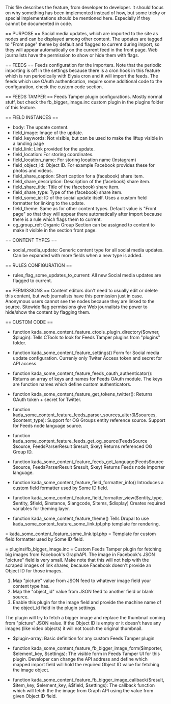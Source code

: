 This file describes the feature, from developer to developer. It should focus on why something has been implemented instead of how, but some tricky or special implementations should be mentioned here. Especially if they cannot be documented in code.

== PURPOSE ==
Social media updates, which are imported to the site as nodes and can be displayed among other content.
The updates are tagged to "Front page" theme by default and flagged to current during import, so they will appear automatically on the current feed in the front page. Web journalists have the permission to show or hide them with flags.

== FEEDS ==
Feeds configuration for the importers. Note that the periodic importing is off in the settings because there is a cron hook in this feature which is run periodically with Elysia cron and it will import the feeds.
The feeds which use OAuth authentication, require some additional code to the configuration, check the custom code section.

== FEEDS TAMPER ==
Feeds Tamper plugin configurations. Mostly normal stuff, but check the fb_bigger_image.inc custom plugin in the plugins folder of this feature.

== FIELD INSTANCES ==
- body: The update content.
- field_image: Image of the update.
- field_keywords: Not visible, but can be used to make the liftup visible in a landing page
- field_link: Link provided for the update.
- field_location: For storing coordinates.
- field_location_name: For storing location name (Instagram)
- field_object_id: Object ID. For example Facebook provides these for photos and videos.
- field_share_caption: Short caption for a (facebook) share item.
- field_share_description: Description of the (facebook) share item.
- field_share_title: Title of the (facebook) share item.
- field_share_type: Type of the (facebook) share item.
- field_some_id: ID of the social update itself. Uses a custom field formatter for linking to the update.
- field_theme: Same as for other content types. Default value is "Front page" so that they will appear there automatically after import because there is a rule which flags them to current.
- og_group_ref: Organic Group Section can be assigned to content to make it visible in the section front page.

== CONTENT TYPES ==
- social_media_update: Generic content type for all social media updates. Can be expanded with more fields when a new type is added.

== RULES CONFIGURATION ==
- rules_flag_some_updates_to_current: All new Social media updates are flagged to current.

== PERMISSIONS ==
Content editors don't need to usually edit or delete this content, but web journalists have this permission just in case. Anonymous users cannot see the nodes because they are linked to the source.
Sitewide flag permissions give Web journalists the power to hide/show the content by flagging them.

== CUSTOM CODE ==
- function kada_some_content_feature_ctools_plugin_directory($owner, $plugin):
Tells CTools to look for Feeds Tamper plugins from "plugins" folder.

- function kada_some_content_feature_settings()
Form for Social media update configuration. Currenly only Twiter Access token and secret for API access.

- function kada_some_content_feature_feeds_oauth_authenticator():
Returns an array of keys and names for Feeds OAuth module. The keys are function names which define custom authenticators.

- function kada_some_content_feature_get_tokens_twitter():
Returns OAuth token + secret for Twitter.

- function kada_some_content_feature_feeds_parser_sources_alter(&$sources, $content_type):
Support for OG Groups entity reference source.
Support for Feeds node language source.

- function kada_some_content_feature_feeds_get_og_source(FeedsSource $source, FeedsParserResult $result, $key)
Returns referenced OG Group ID.

- function kada_some_content_feature_feeds_get_language(FeedsSource $source, FeedsParserResult $result, $key)
Returns Feeds node importer language.

- function kada_some_content_feature_field_formatter_info()
Introduces a custom field formatter used by Some ID field.

- function kada_some_content_feature_field_formatter_view($entity_type, $entity, $field, $instance, $langcode, $items, $display)
Creates required variables for theming layer.

- function kada_some_content_feature_theme()
Tells Drupal to use kada_some_content_feature_some_link.tpl.php template for rendering.

= kada_some_content_feature_some_link.tpl.php =
Template for custom field formatter used by Some ID field.

= plugins/fb_bigger_image.inc =
Custom Feeds Tamper plugin for fetching big images from Facebook's GraphAPI. The image in Facebook's JSON "picture" field is very small. Make note that this will not help with the scraped images of link shares, because Facebook doesn't provide an Object ID for those images.

1. Map "picture" value from JSON feed to whatever image field your content type has.
2. Map the "object_id" value from JSON feed to another field or blank source.
3. Enable this plugin for the image field and provide the machine name of the object_id field in the plugin settings.

The plugin will try to fetch a bigger image and replace the thumbnail coming from "picture" JSON value. If the Object ID is empty or it doesn't have any images (like video objects) it will not touch the original thumbnail.

- $plugin-array: Basic definition for any custom Feeds Tamper plugin

- function kada_some_content_feature_fb_bigger_image_form($importer, $element_key, $settings):
The visible form in Feeds Tamper UI for this plugin. Developer can change the API address and define which mapped import field will hold the required Object ID value for fetching the image object.

- function kada_some_content_feature_fb_bigger_image_callback($result, $item_key, $element_key, &$field, $settings):
The callback function which will fetch the the image from Graph API using the value from given Object ID field.
